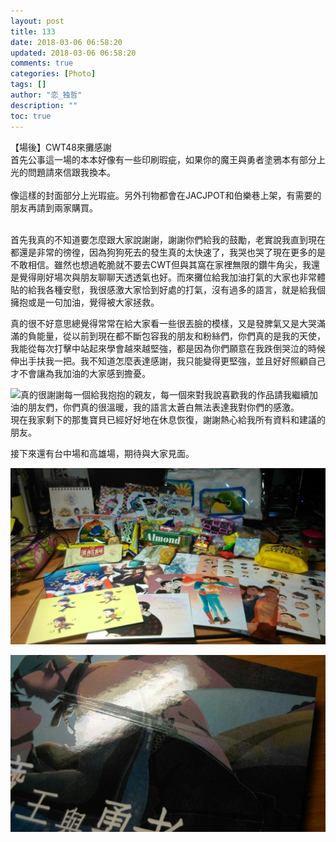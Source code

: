 ```yaml
---
layout: post
title: 133
date: 2018-03-06 06:58:20
updated: 2018-03-06 06:58:20
comments: true
categories: [Photo]
tags: []
author: "恋_独哲"
description: ""
toc: true
---
```


<p>【場後】CWT48來攤感謝<br />首先公事這一場的本本好像有一些印刷瑕疵，如果你的魔王與勇者塗鴉本有部分上光的問題請來信跟我換本。<br /><br />像這樣的封面部分上光瑕疵。另外刊物都會在JACJPOT和伯樂巷上架，有需要的朋友再請到兩家購買。<br /><br /></p> 
<p>首先我真的不知道要怎麼跟大家說謝謝，謝謝你們給我的鼓勵，老實說我直到現在都還是非常的徬徨，因為狗狗死去的發生真的太快速了，我哭也哭了現在更多的是不敢相信。雖然也想過乾脆就不要去CWT但與其窩在家裡無限的鑽牛角尖，我還是覺得剛好場次與朋友聊聊天透透氣也好。而來攤位給我加油打氣的大家也非常體貼的給我各種安慰，我很感激大家恰到好處的打氣，沒有過多的語言，就是給我個擁抱或是一句加油，覺得被大家拯救。<br /></p> 
<p>真的很不好意思總覺得常常在給大家看一些很丟臉的模樣，又是發脾氣又是大哭滿滿的負能量，從以前到現在都不斷包容我的朋友和粉絲們，你們真的是我的天使，我能從每次打擊中站起來學會越來越堅強，都是因為你們願意在我跌倒哭泣的時候伸出手扶我一把。我不知道怎麼表達感謝，我只能變得更堅強，並且好好照顧自己才不會讓為我加油的大家感到擔憂。<br /></p> 
<p><img src="https://s.plurk.com/d1a6f08507b126ec6a215e6a2372e8bb.gif"  style="max-width:500px;"  />真的很謝謝每一個給我抱抱的親友，每一個來對我說喜歡我的作品請我繼續加油的朋友們，你們真的很溫暖，我的語言太蒼白無法表達我對你們的感激。<br />現在我家剩下的那隻寶貝已經好好地在休息恢復，謝謝熱心給我所有資料和建議的朋友。<br /></p> 
<p>接下來還有台中場和高雄場，期待與大家見面。<br /></p>

![](https://raw.githubusercontent.com/alicewish/maple50821/master/img_YW5MWVN1NEpoZFhmanFTOU9BUGkvYnYxR3NrNC9uRGVkL01qQkY0YjNydlc2WWdUdE55c1ZnPT0.jpg)

![](https://raw.githubusercontent.com/alicewish/maple50821/master/img_YW5MWVN1NEpoZFhmanFTOU9BUGkvZk14MFZtSVF1VWZMOXBZckxmNFZKTDlwK01rZUF3OW9nPT0.jpg)